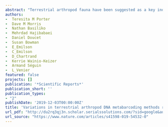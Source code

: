 ```yaml
--- 
abstract: "Terrestrial arthropod fauna have been suggested as a key indicator of ecological integrity in forest systems. Because phenotypic identification is expert-limited, a shift towards DNA metabarcoding could improve scalability and democratize the use of forest floor arthropods for biomonitoring applications. The objective of this study was to establish the level of field sampling and DNA extraction replication needed for arthropod biodiversity assessments from soil. Processing 15 individually collected soil samples recovered significantly higher median richness (488–614 sequence variants) than pooling the same number of samples (165–191 sequence variants) prior to DNA extraction, and we found no significant richness differences when using 1 or 3 pooled DNA extractions. Beta diversity was robust to changes in methodological regimes. Though our ability to identify taxa to species rank was limited, we were able to …"
authors: 
-  Teresita M Porter
-  Dave M Morris
-  Nathan Basiliko
-  Mehrdad Hajibabaei
-  Daniel Doucet
-  Susan Bowman
-  E_Emilson
-  C_Emilson
-  D_Chartrand
-  Kerrie Wainio-Keizer
-  Armand Séguin
-  L_Venier
featured: false
projects: []
publication: '*Scientific Reports*'
publication_short: ''
publication_types:
- "2"
publishDate: '2019-12-03T00:00:00Z'
title: 'Variations in terrestrial arthropod DNA metabarcoding methods recovers robust beta diversity but variable richness and site indicators'
url_pdf: "http://du2rq3qj3n.scholar.serialssolutions.com/?sid=google&auinit=TM&aulast=Porter&atitle=Variations+in+terrestrial+arthropod+DNA+metabarcoding+methods+recovers+robust+beta+diversity+but+variable+richness+and+site+indicators&id=doi:10.1038/s41598-019-54532-0&title=Scientific+reports&volume=9&issue=1&date=2019&spage=1&issn=2045-2322"
url_source: "https://www.nature.com/articles/s41598-019-54532-0"
--- 
```



